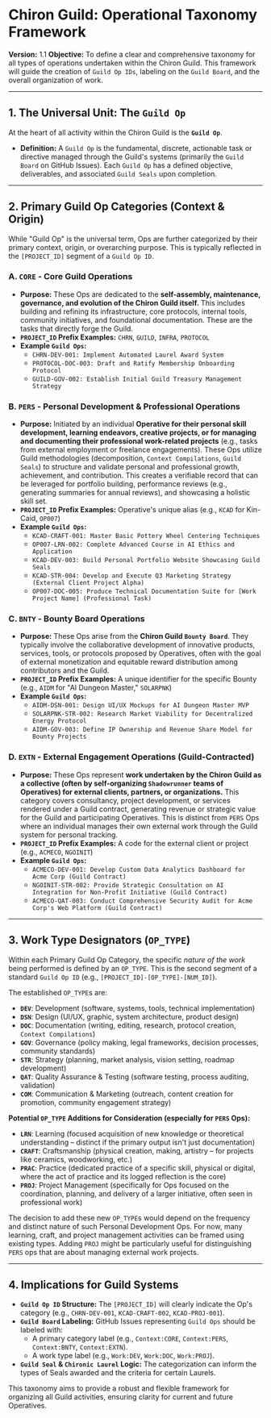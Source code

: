 # Chiron Guild: Operational Taxonomy Framework

**Version:** 1.1
**Objective:** To define a clear and comprehensive taxonomy for all types of operations undertaken within the Chiron Guild. This framework will guide the creation of `Guild Op IDs`, labeling on the `Guild Board`, and the overall organization of work.

---

## 1. The Universal Unit: The `Guild Op`

At the heart of all activity within the Chiron Guild is the **`Guild Op`**.

* **Definition:** A `Guild Op` is the fundamental, discrete, actionable task or directive managed through the Guild's systems (primarily the `Guild Board` on GitHub Issues). Each `Guild Op` has a defined objective, deliverables, and associated `Guild Seals` upon completion.

---

## 2. Primary Guild Op Categories (Context & Origin)

While "Guild Op" is the universal term, Ops are further categorized by their primary context, origin, or overarching purpose. This is typically reflected in the `[PROJECT_ID]` segment of a `Guild Op ID`.

### A. `CORE` - Core Guild Operations

* **Purpose:** These Ops are dedicated to the **self-assembly, maintenance, governance, and evolution of the Chiron Guild itself.** This includes building and refining its infrastructure, core protocols, internal tools, community initiatives, and foundational documentation. These are the tasks that directly forge the Guild.
* **`PROJECT_ID` Prefix Examples:** `CHRN`, `GUILD`, `INFRA`, `PROTOCOL`
* **Example `Guild Ops`:**
    * `CHRN-DEV-001: Implement Automated Laurel Award System`
    * `PROTOCOL-DOC-003: Draft and Ratify Membership Onboarding Protocol`
    * `GUILD-GOV-002: Establish Initial Guild Treasury Management Strategy`

### B. `PERS` - Personal Development & Professional Operations

* **Purpose:** Initiated by an individual **Operative for their personal skill development, learning endeavors, creative projects, or for managing and documenting their professional work-related projects** (e.g., tasks from external employment or freelance engagements). These Ops utilize Guild methodologies (decomposition, `Context Compilations`, `Guild Seals`) to structure and validate personal and professional growth, achievement, and contribution. This creates a verifiable record that can be leveraged for portfolio building, performance reviews (e.g., generating summaries for annual reviews), and showcasing a holistic skill set.
* **`PROJECT_ID` Prefix Examples:** Operative's unique alias (e.g., `KCAD` for Kin-Caid, `OP007`)
* **Example `Guild Ops`:**
    * `KCAD-CRAFT-001: Master Basic Pottery Wheel Centering Techniques`
    * `OP007-LRN-002: Complete Advanced Course in AI Ethics and Application`
    * `KCAD-DEV-003: Build Personal Portfolio Website Showcasing Guild Seals`
    * `KCAD-STR-004: Develop and Execute Q3 Marketing Strategy (External Client Project Alpha)`
    * `OP007-DOC-005: Produce Technical Documentation Suite for [Work Project Name] (Professional Task)`

### C. `BNTY` - Bounty Board Operations

* **Purpose:** These Ops arise from the **Chiron Guild `Bounty Board`**. They typically involve the collaborative development of innovative products, services, tools, or protocols proposed by Operatives, often with the goal of external monetization and equitable reward distribution among contributors and the Guild.
* **`PROJECT_ID` Prefix Examples:** A unique identifier for the specific Bounty (e.g., `AIDM` for "AI Dungeon Master," `SOLARPNK`)
* **Example `Guild Ops`:**
    * `AIDM-DSN-001: Design UI/UX Mockups for AI Dungeon Master MVP`
    * `SOLARPNK-STR-002: Research Market Viability for Decentralized Energy Protocol`
    * `AIDM-GOV-003: Define IP Ownership and Revenue Share Model for Bounty Projects`

### D. `EXTN` - External Engagement Operations (Guild-Contracted)

* **Purpose:** These Ops represent **work undertaken by the Chiron Guild as a collective (often by self-organizing `Shadowrunner` teams of Operatives) for external clients, partners, or organizations.** This category covers consultancy, project development, or services rendered under a Guild contract, generating revenue or strategic value for the Guild and participating Operatives. This is distinct from `PERS` Ops where an individual manages their own external work through the Guild system for personal tracking.
* **`PROJECT_ID` Prefix Examples:** A code for the external client or project (e.g., `ACMECO`, `NGOINIT`)
* **Example `Guild Ops`:**
    * `ACMECO-DEV-001: Develop Custom Data Analytics Dashboard for Acme Corp (Guild Contract)`
    * `NGOINIT-STR-002: Provide Strategic Consultation on AI Integration for Non-Profit Initiative (Guild Contract)`
    * `ACMECO-QAT-003: Conduct Comprehensive Security Audit for Acme Corp's Web Platform (Guild Contract)`

---

## 3. Work Type Designators (`OP_TYPE`)

Within each Primary Guild Op Category, the specific *nature of the work* being performed is defined by an `OP_TYPE`. This is the second segment of a standard `Guild Op ID` (e.g., `[PROJECT_ID]-[OP_TYPE]-[NUM_ID]`).

The established `OP_TYPE`s are:

* **`DEV`**: Development (software, systems, tools, technical implementation)
* **`DSN`**: Design (UI/UX, graphic, system architecture, product design)
* **`DOC`**: Documentation (writing, editing, research, protocol creation, `Context Compilations`)
* **`GOV`**: Governance (policy making, legal frameworks, decision processes, community standards)
* **`STR`**: Strategy (planning, market analysis, vision setting, roadmap development)
* **`QAT`**: Quality Assurance & Testing (software testing, process auditing, validation)
* **`COM`**: Communication & Marketing (outreach, content creation for promotion, community engagement strategy)

**Potential `OP_TYPE` Additions for Consideration (especially for `PERS` Ops):**

* **`LRN`**: Learning (focused acquisition of new knowledge or theoretical understanding – distinct if the primary output isn't just documentation)
* **`CRAFT`**: Craftsmanship (physical creation, making, artistry – for projects like ceramics, woodworking, etc.)
* **`PRAC`**: Practice (dedicated practice of a specific skill, physical or digital, where the act of practice and its logged reflection is the core)
* **`PROJ`**: Project Management (specifically for Ops focused on the coordination, planning, and delivery of a larger initiative, often seen in professional work)

The decision to add these new `OP_TYPE`s would depend on the frequency and distinct nature of such Personal Development Ops. For now, many learning, craft, and project management activities can be framed using existing types. Adding `PROJ` might be particularly useful for distinguishing `PERS` ops that are about managing external work projects.

---

## 4. Implications for Guild Systems

* **`Guild Op ID` Structure:** The `[PROJECT_ID]` will clearly indicate the Op's category (e.g., `CHRN-DEV-001`, `KCAD-CRAFT-002`, `KCAD-PROJ-001`).
* **`Guild Board` Labeling:** GitHub Issues representing `Guild Ops` should be labeled with:
    * A primary category label (e.g., `Context:CORE`, `Context:PERS`, `Context:BNTY`, `Context:EXTN`).
    * A work type label (e.g., `Work:DEV`, `Work:DOC`, `Work:PROJ`).
* **`Guild Seal` & `Chironic Laurel` Logic:** The categorization can inform the types of Seals awarded and the criteria for certain Laurels.

This taxonomy aims to provide a robust and flexible framework for organizing all Guild activities, ensuring clarity for current and future Operatives.
